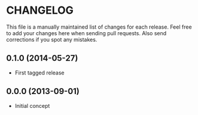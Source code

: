 # CHANGELOG

This file is a manually maintained list of changes for each release. Feel free
to add your changes here when sending pull requests. Also send corrections if
you spot any mistakes.

## 0.1.0 (2014-05-27)

* First tagged release

## 0.0.0 (2013-09-01)

* Initial concept


